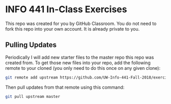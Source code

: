 # INFO 441 In-Class Exercises

This repo was created for you by GitHub Classroom. You do not need to fork this repo into your own account. It is already private to you.

## Pulling Updates

Periodically I will add new starter files to the master repo this repo was created from. To get those new files into your repo, add the following remote to your cloned (you only need to do this once on any given clone):

```bash
git remote add upstream https://github.com/UW-Info-441-Fall-2018/exercises.git
```

Then pull updates from that remote using this command:

```bash
git pull upstream master
```

